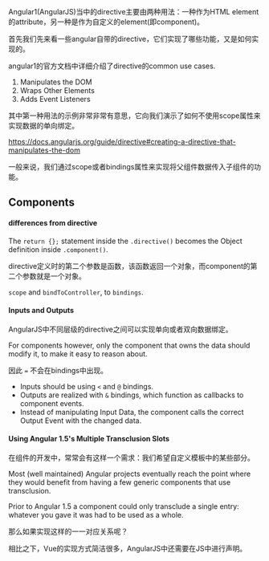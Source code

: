 Angular1(AngularJS)当中的directive主要由两种用法：一种作为HTML element的attribute，另一种是作为自定义的element(即component)。

首先我们先来看一些angular自带的directive，它们实现了哪些功能，又是如何实现的。

angular1的官方文档中详细介绍了directive的common use cases.

1. Manipulates the DOM
2. Wraps Other Elements
3. Adds Event Listeners

其中第一种用法的示例非常非常有意思，它向我们演示了如何不使用scope属性来实现数据的单向绑定。

https://docs.angularjs.org/guide/directive#creating-a-directive-that-manipulates-the-dom

一般来说，我们通过scope或者bindings属性来实现将父组件数据传入子组件的功能。

## Components

#### differences from directive

The `return {};` statement inside the `.directive()` becomes the Object definition inside `.component()`.

directive定义时的第二个参数是函数，该函数返回一个对象，而component的第二个参数就是一个对象。

`scope` and `bindToController`,  to `bindings`.

#### Inputs and Outputs

AngularJS中不同层级的directive之间可以实现单向或者双向数据绑定。

For components however, only the component that owns the data should modify it, to make it easy to reason about.

因此 `=` 不会在bindings中出现。

- Inputs should be using `<` and `@` bindings.
- Outputs are realized with `&` bindings, which function as callbacks to component events.
- Instead of manipulating Input Data, the component calls the correct Output Event with the changed data.

#### Using Angular 1.5's Multiple Transclusion Slots

在组件的开发中，常常会有这样一个需求：我们希望自定义模板中的某些部分。

Most (well maintained) Angular projects eventually reach the point where they would benefit from having a few generic components that use transclusion.

Prior to Angular 1.5 a component could only transclude a single entry: whatever you gave it was had to be used as a whole.

那么如果实现这样的一一对应关系呢？

相比之下，Vue的实现方式简洁很多，AngularJS中还需要在JS中进行声明。
